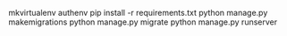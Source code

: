 mkvirtualenv authenv
pip install -r requirements.txt
python manage.py makemigrations
python manage.py migrate
python manage.py runserver
